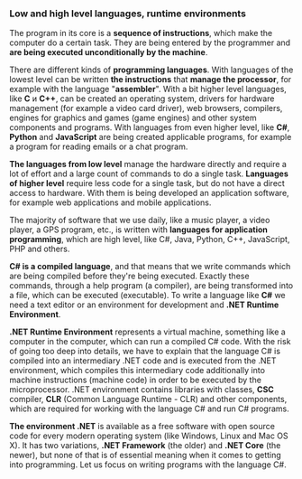 ### Low and high level languages, runtime environments

The program in its core is a **sequence of instructions**, which make the computer do a certain task. They are being entered by the programmer and **are being executed unconditionally by the machine**.

There are different kinds of **programming languages**. With languages of the lowest level can be written **the instructions** that **manage the processor**, for example with the language "**assembler**". With a bit higher level languages, like **C** и **C++**, can be created an operating system, drivers for hardware management (for example a video card driver), web browsers, compilers, engines for graphics and games (game engines) and other system components and programs. With languages from even higher level, like **C#**, **Python** and **JavaScript** are being created applicable programs, for example a program for reading emails or a chat program.

**The languages from low level** manage the hardware directly and require a lot of effort and a large count of commands to do a single task. **Languages of higher level** require less code for a single task, but do not have a direct access to hardware. With them is being developed an application software, for example web applications and mobile applications.

The majority of software that we use daily, like a music player, a video player, a GPS program, etc., is written with **languages for application programming**, which are high level, like C#, Java, Python, C++, JavaScript, PHP and others.

**C# is a compiled language**, and that means that we write commands which are being compiled before they're being executed. Exactly these commands, through a help program (a compiler), are being transformed into a file, which can be executed (executable). To write a language like **C#** we need a text editor or an environment for development and **.NET Runtime Environment**.

**.NET Runtime Environment** represents a virtual machine, something like a computer in the computer, which can run a compiled C# code. With the risk of going too deep into details, we have to explain that the language C# is compiled into an intermediary .NET code and is executed from the .NET environment, which compiles this intermediary code additionally into machine instructions (machine code) in order to be executed by the microprocessor. .NET environment contains libraries with classes, **CSC** compiler, **CLR** (Common Language Runtime - CLR) and other components, which are required for working with the language C# and run C# programs.

**The environment .NET** is available as a free software with open source code for every modern operating system (like Windows, Linux and Mac OS X). It has two variations, **.NET Framework** (the older) and **.NET Core** (the newer), but none of that is of essential meaning when it comes to getting into programming. Let us focus on writing programs with the language C#.